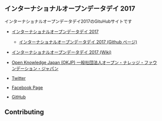インターナショナルオープンデータデイ 2017
------

インターナショナルオープンデータデイ2017のGituHubサイトです

* [インターナショナルオープンデータデイ 2017](http://odd.okfn.jp/)
  - [インターナショナルオープンデータデイ 2017 (Github ページ)](https://okfj.github.io/odd17)
* [インターナショナルオープンデータデイ 2017 (Wiki)](https://github.com/okfj/odd17/wiki)

* [Open Knowledge Japan (OKJP) 一般社団法人オープン・ナレッジ・ファウンデーション・ジャパン](http://okfn.jp/)
* [Twitter](https://twitter.com/okfj)
* [Facebook Page](https://www.facebook.com/OKFjp)
* [GitHub](https://github.com/okfj)


Contributing
-----
